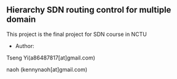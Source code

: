 Hierarchy SDN routing control for multiple domain
----

This project is the final project for SDN course in NCTU

- Author:

Tseng Yi(a86487817[at]gmail.com)

naoh (kennynaoh[at]gmail.com)
